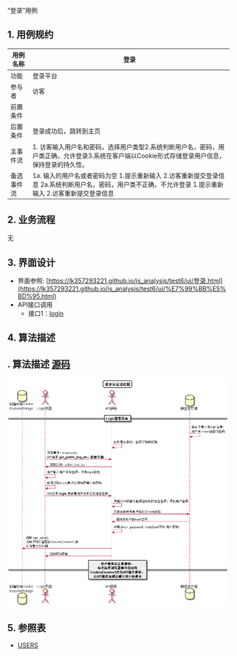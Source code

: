 

“登录”用例

## 1. 用例规约

| 用例名称   | 登录                                                         |
| ---------- | ------------------------------------------------------------ |
| 功能       | 登录平台                                                     |
| 参与者     | 访客                                                         |
| 前置条件   |                                                              |
| 后置条件   | 登录成功后，跳转到主页                                       |
| 主事件流   | 1. 访客输入用户名和密码，选择用户类型2.系统判断用户名，密码，用户类正确，允许登录3.系统在客户端以Cookie形式存储登录用户信息，保持登录的持久性。 |
| 备选事件流 | 1a. 输入的用户名或者密码为空    1.提示重新输入    2.访客重新提交登录信息 2a.系统判断用户名，密码，用户类不正确，不允许登录    1.提示重新输入    2.访客重新提交登录信息 |

## 2. 业务流程

无

## 3. 界面设计

- 界面参照: [https://lk357293221.github.io/is_analysis/test6/ui/登录.html](https://lk357293221.github.io/is_analysis/test6/ui/%E7%99%BB%E5%BD%95.html)
- API接口调用
  - 接口1：[login](https://github.com/lk357293221/is_analysis/blob/master/test6/%E6%8E%A5%E5%8F%A3/login.md)

## 4. 算法描述

## . 算法描述 [源码](https://github.com/lk357293221/is_analysis/blob/master/test6/src/%E7%99%BB%E5%BD%95%E8%AE%A4%E8%AF%81%E6%B5%81%E7%A8%8B%E5%9B%BE.puml)

[![登录认证流程图](https://github.com/lk357293221/is_analysis/raw/master/test6/%E7%99%BB%E5%BD%95%E8%AE%A4%E8%AF%81%E6%B5%81%E7%A8%8B%E5%9B%BE.png)](https://github.com/lk357293221/is_analysis/blob/master/test6/%E7%99%BB%E5%BD%95%E8%AE%A4%E8%AF%81%E6%B5%81%E7%A8%8B%E5%9B%BE.png)

## 5. 参照表

- [USERS](https://github.com/lk357293221/is_analysis/blob/master/test6/%E6%95%B0%E6%8D%AE%E5%BA%93%E8%AE%BE%E8%AE%A1.md/#USERS)

